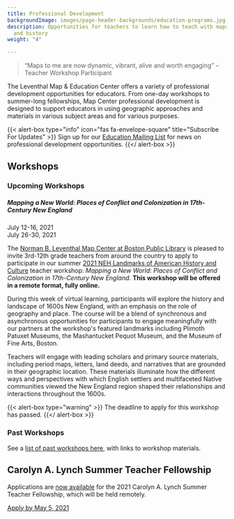 ```yaml
---
title: Professional Development
backgroundImage: images/page-header-backgrounds/education-programs.jpg
description: Opportunities for teachers to learn how to teach with maps, geography,
  and history
weight: "4"

---
```

> “Maps to me are now dynamic, vibrant, alive and worth engaging” –Teacher Workshop Participant

The Leventhal Map & Education Center offers a variety of professional development opportunities for educators. From one-day workshops to summer-long fellowships, Map Center professional development is designed to support educators in using geographic approaches and materials in various subject areas and for various purposes.

{{< alert-box type="info" icon="fas fa-envelope-square" title="Subscribe For Updates" >}}
Sign up for our [Education Mailing List](https://visitor.r20.constantcontact.com/manage/optin?v=001ty3slyDjv8WLvGvwSdG8euspYmx7UP1YNPw2RbQHz_d15WTFIS4Ksb90bD2Fx0OBYbhpfZ896VoKbMS6m87TTQGTPsIpdO4e29yiAmPsALE%3D) for news on professional development opportunities.
{{</ alert-box >}}

## Workshops

### Upcoming Workshops

##### Mapping a New World: Places of Conflict and Colonization in 17th-Century New England

July 12-16, 2021  
July 26-30, 2021

The [Norman B. Leventhal Map Center at Boston Public Library](http://leventhalmap.org/) is pleased to invite 3rd-12th grade teachers from around the country to apply to participate in our summer [2021 NEH Landmarks of American History and Culture](https://www.neh.gov/grants/education/landmarks-american-history-and-culture-workshops-school-teachers) teacher workshop: _Mapping a New World: Places of Conflict and Colonization in 17th-Century New England_. **This workshop will be offered in a remote format, fully online.**

During this week of virtual learning, participants will explore the history and landscape of 1600s New England, with an emphasis on the role of geography and place. The course will be a blend of synchronous and asynchronous opportunities for participants to engage meaningfully with our partners at the workshop's featured landmarks including Plimoth Patuxet Museums, the Mashantucket Pequot Museum, and the Museum of Fine Arts, Boston.

Teachers will engage with leading scholars and primary source materials, including period maps, letters, land deeds, and narratives that are grounded in their geographic location. These materials illuminate how the different ways and perspectives with which English settlers and multifaceted Native communities viewed the New England region shaped their relationships and interactions throughout the 1600s.

{{< alert-box type="warning" >}} The deadline to apply for this workshop has passed. {{</ alert-box >}}

### Past Workshops

See a [list of past workshops here](/education/k12/past-workshops), with links to workshop materials.

## Carolyn A. Lynch Summer Teacher Fellowship

Applications are [now available](/education/k12/2021-lynch-summer-teacher-fellowship) for the 2021 Carolyn A. Lynch Summer Teacher Fellowship, which will be held remotely.

<a class="btn btn-primary-outline" href="/education/k12/2021-lynch-summer-teacher-fellowship">Apply by May 5, 2021</a>
